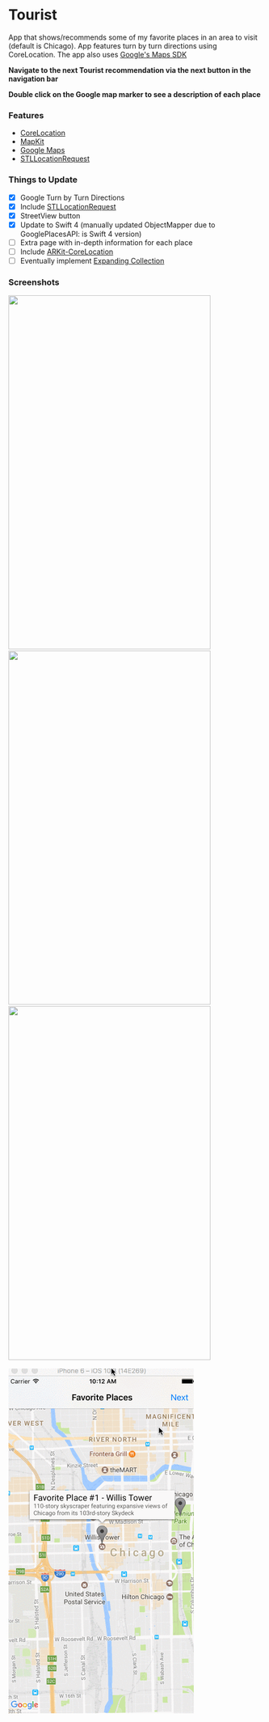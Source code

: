 # Tourist

App that shows/recommends some of my favorite places in an area to visit (default is Chicago). App features turn by turn directions using CoreLocation. The app also uses [Google's Maps SDK](https://developers.google.com/maps/documentation/ios-sdk/ "Google SDK")

**Navigate to the next Tourist recommendation via the next button in the navigation bar**

**Double click on the Google map marker to see a description of each place**

### Features
- [CoreLocation](https://developer.apple.com/documentation/corelocation)
- [MapKit](https://developer.apple.com/documentation/mapkit)
- [Google Maps](https://developers.google.com/maps/documentation/ios-sdk/ "Google SDK")
- [STLLocationRequest](https://github.com/SvenTiigi/STLocationRequest "STLLocationRequest")

### Things to Update

- [x] Google Turn by Turn Directions
- [x] Include [STLLocationRequest](https://github.com/SvenTiigi/STLocationRequest "STLLocationRequest")
- [x] StreetView button
- [x] Update to Swift 4 (manually updated ObjectMapper due to GooglePlacesAPI: is Swift 4 version)
- [ ] Extra page with in-depth information for each place
- [ ] Include [ARKit-CoreLocation](https://github.com/ProjectDent/ARKit-CoreLocation "ARKit-CoreLocation")
- [ ] Eventually implement [Expanding Collection](https://github.com/Ramotion/expanding-collection "Expanding-Collection")

### Screenshots

<img src="https://user-images.githubusercontent.com/24944725/27041045-7101735c-4f58-11e7-91a9-1becd594222f.png" width="400" height="700" />

<img src="https://user-images.githubusercontent.com/24944725/27041044-70fe00aa-4f58-11e7-9f68-e9d493306459.png" width="400" height="700" />

<img src="https://user-images.githubusercontent.com/24944725/27041046-7102d7c4-4f58-11e7-843a-56bbab515907.png" width="400" height="700"  />

![Tourist Gif](/Resources/favoriteplaces.gif)
